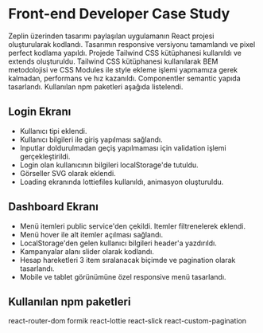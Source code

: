 # Front-end Developer Case Study
Zeplin üzerinden tasarımı paylaşılan uygulamanın React projesi oluşturularak kodlandı. Tasarımın responsive versiyonu tamamlandı ve pixel perfect 
kodlama yapıldı. Projede Tailwind CSS kütüphanesi kullanıldı ve extends oluşturuldu. Tailwind CSS kütüphanesi kullanılarak BEM metodolojisi ve CSS Modules ile style ekleme işlemi yapmamıza gerek kalmadan, performans ve hız kazanıldı. Componentler semantic yapıda tasarlandı. Kullanılan npm paketleri aşağıda listelendi.

## Login Ekranı
- Kullanıcı tipi eklendi.
- Kullanıcı bilgileri ile giriş yapılması sağlandı.
- Inputlar doldurulmadan geçiş yapılmaması için validation işlemi gerçekleştirildi.
- Login olan kullanıcının bilgileri localStorage'de tutuldu.
- Görseller SVG olarak eklendi.
- Loading ekranında lottiefiles kullanıldı, animasyon oluşturuldu.

## Dashboard Ekranı
- Menü itemleri public service'den çekildi. Itemler filtrenelerek eklendi.
- Menü hover ile alt itemler açılması sağlandı.
- LocalStorage'den gelen kullanıcı bilgileri header'a yazdırıldı.
- Kampanyalar alanı slider olarak kodlandı.
- Hesap hareketleri 3 item sıralanacak biçimde ve pagination olarak tasarlandı.
- Mobile ve tablet görünümüne özel responsive menü tasarlandı.

## Kullanılan npm paketleri
react-router-dom
formik
react-lottie
react-slick
react-custom-pagination